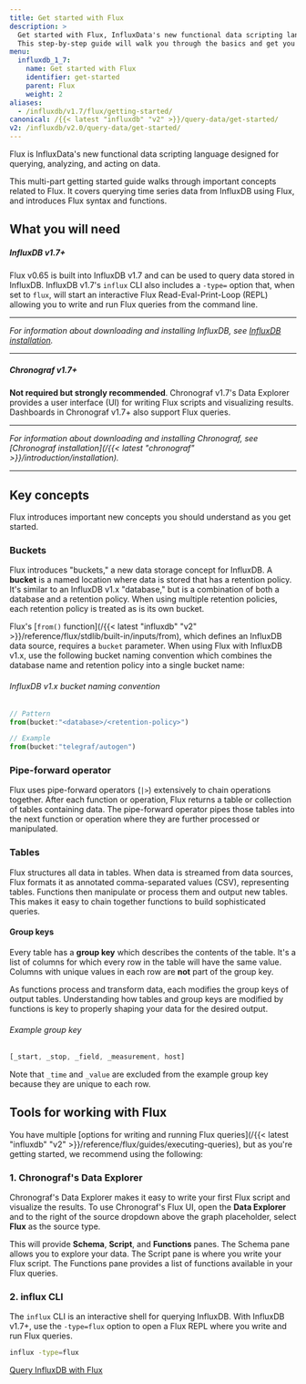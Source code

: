 ```yaml
---
title: Get started with Flux
description: >
  Get started with Flux, InfluxData's new functional data scripting language.
  This step-by-step guide will walk you through the basics and get you on your way.
menu:
  influxdb_1_7:
    name: Get started with Flux
    identifier: get-started
    parent: Flux
    weight: 2
aliases:
  - /influxdb/v1.7/flux/getting-started/
canonical: /{{< latest "influxdb" "v2" >}}/query-data/get-started/
v2: /influxdb/v2.0/query-data/get-started/
---
```


Flux is InfluxData's new functional data scripting language designed for querying,
analyzing, and acting on data.

This multi-part getting started guide walks through important concepts related to Flux.
It covers querying time series data from InfluxDB using Flux, and introduces Flux syntax and functions.

## What you will need

##### InfluxDB v1.7+
Flux v0.65 is built into InfluxDB v1.7 and can be used to query data stored in InfluxDB.
InfluxDB v1.7's `influx` CLI also includes a `-type=` option that, when set to `flux`, will start an
interactive Flux Read-Eval-Print-Loop (REPL) allowing you to write and run Flux queries from the command line.

---

_For information about downloading and installing InfluxDB, see [InfluxDB installation](/influxdb/v1.7/introduction/installation)._

---

##### Chronograf v1.7+
**Not required but strongly recommended**.
Chronograf v1.7's Data Explorer provides a user interface (UI) for writing Flux scripts and visualizing results.
Dashboards in Chronograf v1.7+ also support Flux queries.

---

_For information about downloading and installing Chronograf, see [Chronograf installation](/{{< latest "chronograf" >}}/introduction/installation)._

---

## Key concepts
Flux introduces important new concepts you should understand as you get started.

### Buckets
Flux introduces "buckets," a new data storage concept for InfluxDB.
A **bucket** is a named location where data is stored that has a retention policy.
It's similar to an InfluxDB v1.x "database," but is a combination of both a database and a retention policy.
When using multiple retention policies, each retention policy is treated as is its own bucket.

Flux's [`from()` function](/{{< latest "influxdb" "v2" >}}/reference/flux/stdlib/built-in/inputs/from), which defines an InfluxDB data source, requires a `bucket` parameter.
When using Flux with InfluxDB v1.x, use the following bucket naming convention which combines
the database name and retention policy into a single bucket name:

###### InfluxDB v1.x bucket naming convention
```js
// Pattern
from(bucket:"<database>/<retention-policy>")

// Example
from(bucket:"telegraf/autogen")
```

### Pipe-forward operator
Flux uses pipe-forward operators (`|>`) extensively to chain operations together.
After each function or operation, Flux returns a table or collection of tables containing data.
The pipe-forward operator pipes those tables into the next function or operation where
they are further processed or manipulated.

### Tables
Flux structures all data in tables.
When data is streamed from data sources, Flux formats it as annotated comma-separated values (CSV), representing tables.
Functions then manipulate or process them and output new tables.
This makes it easy to chain together functions to build sophisticated queries.

#### Group keys
Every table has a **group key** which describes the contents of the table.
It's a list of columns for which every row in the table will have the same value.
Columns with unique values in each row are **not** part of the group key.

As functions process and transform data, each modifies the group keys of output tables.
Understanding how tables and group keys are modified by functions is key to properly
shaping your data for the desired output.

###### Example group key
```js
[_start, _stop, _field, _measurement, host]
```

Note that `_time` and `_value` are excluded from the example group key because they
are unique to each row.

## Tools for working with Flux

You have multiple [options for writing and running Flux queries](/{{< latest "influxdb" "v2" >}}/reference/flux/guides/executing-queries),
but as you're getting started, we recommend using the following:

### 1. Chronograf's Data Explorer
Chronograf's Data Explorer makes it easy to write your first Flux script and visualize the results.
To use Chronograf's Flux UI, open the **Data Explorer** and to the right of the source
dropdown above the graph placeholder, select **Flux** as the source type.

This will provide **Schema**, **Script**, and **Functions** panes.
The Schema pane allows you to explore your data.
The Script pane is where you write your Flux script.
The Functions pane provides a list of functions available in your Flux queries.

### 2. influx CLI
The `influx` CLI is an interactive shell for querying InfluxDB.
With InfluxDB v1.7+, use the `-type=flux` option to open a Flux REPL where you write and run Flux queries.

```bash
influx -type=flux
```

<div class="page-nav-btns">
  <a class="btn next" href="/influxdb/v1.7/flux/get-started/query-influxdb/">Query InfluxDB with Flux</a>
</div>
